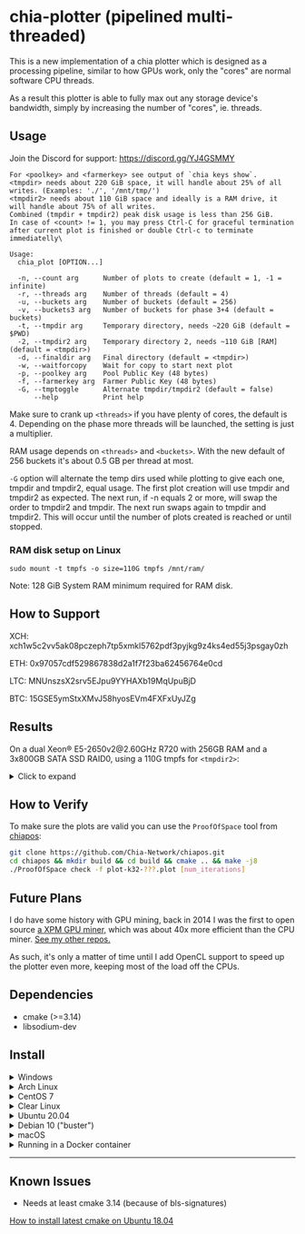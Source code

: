 # chia-plotter (pipelined multi-threaded)

This is a new implementation of a chia plotter which is designed as a processing pipeline,
similar to how GPUs work, only the "cores" are normal software CPU threads.

As a result this plotter is able to fully max out any storage device's bandwidth,
simply by increasing the number of "cores", ie. threads.

## Usage

Join the Discord for support: https://discord.gg/YJ4GSMMY

```
For <poolkey> and <farmerkey> see output of `chia keys show`.
<tmpdir> needs about 220 GiB space, it will handle about 25% of all writes. (Examples: './', '/mnt/tmp/')
<tmpdir2> needs about 110 GiB space and ideally is a RAM drive, it will handle about 75% of all writes.
Combined (tmpdir + tmpdir2) peak disk usage is less than 256 GiB.
In case of <count> != 1, you may press Ctrl-C for graceful termination after current plot is finished or double Ctrl-c to terminate immediatelly\

Usage:
  chia_plot [OPTION...]

  -n, --count arg      Number of plots to create (default = 1, -1 = infinite)
  -r, --threads arg    Number of threads (default = 4)
  -u, --buckets arg    Number of buckets (default = 256)
  -v, --buckets3 arg   Number of buckets for phase 3+4 (default = buckets)
  -t, --tmpdir arg     Temporary directory, needs ~220 GiB (default = $PWD)
  -2, --tmpdir2 arg    Temporary directory 2, needs ~110 GiB [RAM] (default = <tmpdir>)
  -d, --finaldir arg   Final directory (default = <tmpdir>)
  -w, --waitforcopy    Wait for copy to start next plot
  -p, --poolkey arg    Pool Public Key (48 bytes)
  -f, --farmerkey arg  Farmer Public Key (48 bytes)
  -G, --tmptoggle      Alternate tmpdir/tmpdir2 (default = false)
      --help           Print help
```

Make sure to crank up `<threads>` if you have plenty of cores, the default is 4.
Depending on the phase more threads will be launched, the setting is just a multiplier.

RAM usage depends on `<threads>` and `<buckets>`.
With the new default of 256 buckets it's about 0.5 GB per thread at most.

`-G` option will alternate the temp dirs used while plotting to give each one, tmpdir and tmpdir2, equal usage. The first plot creation will use tmpdir and tmpdir2 as expected. The next run, if -n equals 2 or more, will swap the order to tmpdir2 and tmpdir. The next run swaps again to tmpdir and tmpdir2. This will occur until the number of plots created is reached or until stopped.

### RAM disk setup on Linux
`sudo mount -t tmpfs -o size=110G tmpfs /mnt/ram/`

Note: 128 GiB System RAM minimum required for RAM disk.

## How to Support

XCH: xch1w5c2vv5ak08pczeph7tp5xmkl5762pdf3pyjkg9z4ks4ed55j3psgay0zh

ETH: 0x97057cdf529867838d2a1f7f23ba62456764e0cd

LTC: MNUnszsX2srv5EJpu9YYHAXb19MqUpuBjD

BTC: 15GSE5ymStxXMvJ58hyosEVm4FXFxUyJZg

## Results

On a dual Xeon® E5-2650v2<span>@</span>2.60GHz R720 with 256GB RAM and a 3x800GB SATA SSD RAID0, using a 110G tmpfs for `<tmpdir2>`:

<details>
  <summary>Click to expand</summary>
  
  ```
  Number of Threads: 16
  Number of Buckets: 2^8 (256)
  Working Directory:   /mnt/tmp3/chia/tmp/ 
  Working Directory 2: /mnt/tmp3/chia/tmp/ram/
  [P1] Table 1 took 17.2488 sec
  [P1] Table 2 took 145.011 sec, found 4294911201 matches
  [P1] Table 3 took 170.86 sec, found 4294940789 matches
  [P1] Table 4 took 203.713 sec, found 4294874801 matches
  [P1] Table 5 took 201.346 sec, found 4294830453 matches
  [P1] Table 6 took 195.928 sec, found 4294681297 matches
  [P1] Table 7 took 158.053 sec, found 4294486972 matches
  Phase 1 took 1092.2 sec
  [P2] max_table_size = 4294967296
  [P2] Table 7 scan took 15.5542 sec
  [P2] Table 7 rewrite took 37.7806 sec, dropped 0 entries (0 %)
  [P2] Table 6 scan took 46.7014 sec
  [P2] Table 6 rewrite took 65.7315 sec, dropped 581295425 entries (13.5352 %)
  [P2] Table 5 scan took 45.4663 sec
  [P2] Table 5 rewrite took 61.9683 sec, dropped 761999997 entries (17.7423 %)
  [P2] Table 4 scan took 44.8217 sec
  [P2] Table 4 rewrite took 61.36 sec, dropped 828847725 entries (19.2985 %)
  [P2] Table 3 scan took 44.9121 sec
  [P2] Table 3 rewrite took 61.5872 sec, dropped 855110820 entries (19.9097 %)
  [P2] Table 2 scan took 43.641 sec
  [P2] Table 2 rewrite took 59.6939 sec, dropped 865543167 entries (20.1528 %)
  Phase 2 took 620.488 sec
  Wrote plot header with 268 bytes
  [P3-1] Table 2 took 73.1018 sec, wrote 3429368034 right entries
  [P3-2] Table 2 took 42.3999 sec, wrote 3429368034 left entries, 3429368034 final
  [P3-1] Table 3 took 68.9318 sec, wrote 3439829969 right entries
  [P3-2] Table 3 took 43.8179 sec, wrote 3439829969 left entries, 3439829969 final
  [P3-1] Table 4 took 71.3236 sec, wrote 3466027076 right entries
  [P3-2] Table 4 took 46.2887 sec, wrote 3466027076 left entries, 3466027076 final
  [P3-1] Table 5 took 70.6369 sec, wrote 3532830456 right entries
  [P3-2] Table 5 took 45.5857 sec, wrote 3532830456 left entries, 3532830456 final
  [P3-1] Table 6 took 75.8534 sec, wrote 3713385872 right entries
  [P3-2] Table 6 took 48.8266 sec, wrote 3713385872 left entries, 3713385872 final
  [P3-1] Table 7 took 83.2586 sec, wrote 4294486972 right entries
  [P3-2] Table 7 took 56.3803 sec, wrote 4294486972 left entries, 4294486972 final
  Phase 3 took 733.323 sec, wrote 21875928379 entries to final plot
  [P4] Starting to write C1 and C3 tables  
  [P4] Finished writing C1 and C3 tables   
  [P4] Writing C2 table
  [P4] Finished writing C2 table
  Phase 4 took 84.6697 sec, final plot size is 108828428322 bytes
  Total plot creation time was 2530.76 sec 
  ```
</details>

## How to Verify

To make sure the plots are valid you can use the `ProofOfSpace` tool from [chiapos](https://github.com/Chia-Network/chiapos):

```bash
git clone https://github.com/Chia-Network/chiapos.git
cd chiapos && mkdir build && cd build && cmake .. && make -j8
./ProofOfSpace check -f plot-k32-???.plot [num_iterations]
```

## Future Plans

I do have some history with GPU mining, back in 2014 I was the first to open source [a XPM GPU miner,](https://github.com/madMAx43v3r/xpmclient)
which was about 40x more efficient than the CPU miner. [See my other repos.](https://github.com/madMAx43v3r?tab=repositories)

As such, it's only a matter of time until I add OpenCL support to speed up the plotter even more,
keeping most of the load off the CPUs.

## Dependencies

- cmake (>=3.14)
- libsodium-dev

## Install

<details>
  <summary>Windows</summary>
  
  Binaries built by [stotiks](https://github.com/stotiks) can be found here:
https://github.com/stotiks/chia-plotter/releases

</details>

<details>
  <summary>Arch Linux</summary>

  First, install dependencies from pacman:
  ```bash
  sudo pacman -S cmake libsodium gmp gcc11
  ```
  Then, clone and compile the project:
  ```bash
  # Checkout the source and install
  git clone https://github.com/madMAx43v3r/chia-plotter.git
  cd chia-plotter

  git submodule update --init
  ./make_devel.sh
  ./build/chia_plot --help
  ```
</details>

<details>
  <summary>CentOS 7</summary>
  
  ```bash
  git clone https://github.com/madMAx43v3r/chia-plotter.git
  cd chia-plotter

  git submodule update --init
  sudo yum install epel-release -y
  sudo yum install cmake3 libsodium libsodium-static -y
  ln /usr/bin/cmake3 /usr/bin/cmake
  # Install a package with repository for your system:
  # On CentOS, install package centos-release-scl available in CentOS repository:
  sudo yum install centos-release-scl -y
  # Install the collection:
  sudo yum install devtoolset-7 -y
  # Start using software collections:
  scl enable devtoolset-7 bash
  ./make_devel.sh
  ./build/chia_plot --help
  ```
</details>

<details>
  <summary>Clear Linux</summary>
  
  ```bash
  sudo swupd update
  sudo swupd bundle-add c-basic devpkg-libsodium git wget

  echo PATH=$PATH:/usr/local/bin/ # for statically compiled cmake if not already in your PATH

  # Install libsodium
  cd /tmp
  wget https://download.libsodium.org/libsodium/releases/LATEST.tar.gz
  tar -xvf LATEST.tar.gz
  cd libsodium-stable
  ./configure
  make && make check
  sudo make install
  # Checkout the source and install
  cd ~/
  git clone https://github.com/madMAx43v3r/chia-plotter.git 
  cd ~/chia-plotter
  git submodule update --init
  ./make_devel.sh
  ./build/chia_plot --help
  ```
</details>

<details>
  <summary>Ubuntu 20.04</summary>
  
  ```bash
  sudo apt install -y libsodium-dev cmake g++ git build-essential
  # Checkout the source and install
  git clone https://github.com/madMAx43v3r/chia-plotter.git 
  cd chia-plotter

  git submodule update --init
  ./make_devel.sh
  ./build/chia_plot --help
  ```

  The binaries will end up in `build/`, you can copy them elsewhere freely (on the same machine, or similar OS).
</details>

<details>
  <summary>Debian 10 ("buster")</summary>

  Make sure to add buster-backports to your sources.list otherwise the installation will fail because an older cmake version. See the [debian backport documentation](https://backports.debian.org/Instructions/) for reference.

  ```bash
  # Install cmake 3.16 from buster-backports
  sudo apt install -t buster-backports cmake
  sudo apt install -y libsodium-dev g++ git
  # Checkout the source and install
  git clone https://github.com/madMAx43v3r/chia-plotter.git 
  cd chia-plotter

  git submodule update --init
  ./make_devel.sh
  ./build/chia_plot --help
  ```
  The binaries will end up in `build/`, you can copy them elsewhere freely (on the same machine, or similar OS).
</details>

<details>
  <summary>macOS</summary>
  
  First you need to install the [Brew](https://brew.sh/) package manager and [Xcode](https://apps.apple.com/app/xcode/id497799835) OR [Xcode Command Line Tools](https://developer.apple.com/download/).
  ```bash
  # Download Xcode Command Line Tools (skip if you already have Xcode)
  xcode-select --install

  # Now download chia-plotter's dependencies
  brew install libsodium cmake git autoconf automake libtool wget
  brew link cmake

  # If you downloaded Xcode run these:
  sudo ln -s /usr/local/include/sodium.h /Applications/Xcode.app/Contents/Developer/Platforms/MacOSX.platform/Developer/SDKs/MacOSX.sdk/usr/include/
  sudo ln -s /usr/local/include/sodium /Applications/Xcode.app/Contents/Developer/Platforms/MacOSX.platform/Developer/SDKs/MacOSX.sdk/usr/include/

  # If you downloaded CommandLineTools run these:
  sudo ln -s /usr/local/include/sodium.h /Library/Developer/CommandLineTools/usr/include
  sudo ln -s /usr/local/include/sodium /Library/Developer/CommandLineTools/usr/include

  ```

  Confirm which directory you have on YOUR Mac before applying following commands
  ```
  # For x86_64 Macs
  wget https://raw.githubusercontent.com/facebookincubator/fizz/master/build/fbcode_builder/CMake/FindSodium.cmake -O /usr/local/opt/cmake/share/cmake/Modules/FindSodium.cmake
  ```
   or
  ``` 
  # For ARM64 (M1) Macs
  wget https://raw.githubusercontent.com/facebookincubator/fizz/master/build/fbcode_builder/CMake/FindSodium.cmake -O /opt/homebrew/Cellar/cmake/*/share/cmake/Modules/FindSodium.cmake
  ```

  ```
  git clone https://github.com/madMAx43v3r/chia-plotter.git 
  cd chia-plotter
  git submodule update --init
  ./make_devel.sh
  ./build/chia_plot --help
  ```
  If a maximum open file limit error occurs (as default OS setting is 256, which is too low for default bucket size of `256`), run this before starting the plotter
  ```
  ulimit -n 3000
  ```
  This file limit change will only affect the current session.
</details>

<details>
  <summary>Running in a Docker container</summary>

  In some setups and scenarios, it could be useful to run your plotter inside a Docker container. This could be potentially useful while running `chia-plotter` in Windows.

  To do so, [install Docker](https://docs.docker.com/get-docker/) on your computer and them run the following command:

  ```sh
  docker run \
    -v <path-to-your-tmp-dir>:/mnt/harvester \
    -v <path-to-your-final-dir>:/mnt/farm \
    odelucca/chia-plotter \
      -t /mnt/harvester/ \
      -d /mnt/farm/ \
      -p <pool-key> \
      -f <farm-key> \
      -r <number-of-CPU-cores>
  ```
  > 💡 You can provide any of the plotter arguments after the image name (`odelucca/chia-plotter`)

  In a Linux benchmark, we were able to find that running in Docker is only 5% slower than running in native OS.

  For Windows users, you should check if your Docker configuration has any RAM or CPU limits. Since Docker runs inside HyperV, that could potentially constrain your hardware usage. In any case, you can set the RAM limits with the `-m` flag (after the `docker run` command).

  ### Regarding multithread in Docker

  While running in Windows, you may need to proper configure your Docker to allow multi CPUs. You can do so by following [this article](https://www.thorsten-hans.com/docker-container-cpu-limits-explained/)

  In a nutshell, you could also pass the `--cpus` flag to your `docker run` command in order to achieve the same result.

  So, for example, the following command...
  ```sh
  docker run \
    -v <path-to-your-tmp-dir>:/mnt/harvester \
    -v <path-to-your-final-dir>:/mnt/farm \
    -m 8G \
    --cpus 8 \
    odelucca/chia-plotter \
      -t /mnt/harvester/ \
      -d /mnt/farm/ \
      -p <pool-key> \
      -f <farm-key> \
      -r 8
  ```

  ...would run your plotter with 8 CPU cores and 8GB of RAM.

  ### Building a Docker container
  Make sure your submodules are up-to-date by running `git submodule update --init`, then simply build with `docker build .`
</details>

---

## Known Issues

- Needs at least cmake 3.14 (because of bls-signatures)

[How to install latest cmake on Ubuntu 18.04](https://askubuntu.com/questions/1203635/installing-latest-cmake-on-ubuntu-18-04-3-lts-run-via-wsl-openssl-error)
